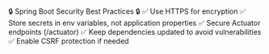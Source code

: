 
🔒 Spring Boot Security Best Practices 🔒
✅ Use HTTPS for encryption
✅ Store secrets in env variables, not application properties 
✅ Secure Actuator endpoints (/actuator)
✅ Keep dependencies updated to avoid vulnerabilities
✅ Enable CSRF protection if needed